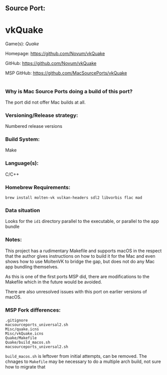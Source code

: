 ## Source Port:
# vkQuake

Game(s): *Quake*

Homepage: https://github.com/Novum/vkQuake

GitHub: https://github.com/Novum/vkQuake

MSP GitHub: https://github.com/MacSourcePorts/vkQuake

#
### Why is Mac Source Ports doing a build of this port?
The port did not offer Mac builds at all.

### Versioning/Release strategy:
Numbered release versions

### Build System: 
Make

### Language(s):
C/C++

### Homebrew Requirements:

```
brew install molten-vk vulkan-headers sdl2 libvorbis flac mad
```
### Data situation
Looks for the `id1` directory parallel to the executable, or parallel to the app bundle

### Notes:
This project has a rudimentary Makefile and supports macOS in the respect that the author gives instructions on how to build it for the Mac and even shows how to use MoltenVK to bridge the gap, but does not do any Mac app bundling themselves. 

As this is one of the first ports MSP did, there are modifications to the Makefile which in the future would be avoided. 

There are also unresolved issues with this port on earlier versions of macOS.

### MSP Fork differences:
```
.gitignore
macsourceports_universal2.sh
Misc/quake.icns
Misc/vkQuake.icns
Quake/Makefile
Quake/build_macos.sh
macsourceports_universal2.sh
```

`build_macos.sh` is leftover from initial attempts, can be removed. The chnages to `Makefile` may be necessary to do a multiple arch build, not sure how to migrate that